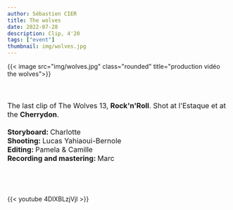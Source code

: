 ```yaml
---
author: Sébastien CIER
title: The wolves
date: 2022-07-28
description: Clip, 4'20
tags: ["event"]
thumbnail: img/wolves.jpg
---
```


{{< image src="img/wolves.jpg" class="rounded" title="production vidéo the wolves">}}

<p style='margin:0cm;font-size:16px;'>&nbsp;</p>
<p style='margin:0cm;font-size:16px;'>&nbsp;</p>
<p style='margin:0cm;font-size:16px;'>The last clip of The Wolves 13, <strong><b>Rock'n'Roll</b></strong>. Shot at l'Estaque et at the <strong><b>Cherrydon</b></strong>.</p>
<p style='margin:0cm;font-size:16px;'>&nbsp;</p>
<p style='margin:0cm;font-size:16px;'><strong>Storyboard: </strong>Charlotte</p>
<p style='margin:0cm;font-size:16px;'><strong>Shooting: </strong>Lucas Yahiaoui-Bernole</p>
<p style='margin:0cm;font-size:16px;'><strong>Editing: </strong>Pamela & Camille</p>
<p style='margin:0cm;font-size:16px;'><strong>Recording and mastering: </strong>Marc</p>
<p style='margin:0cm;font-size:16px;'>&nbsp;</p>
<p style='margin:0cm;font-size:16px;'>&nbsp;</p>
<p style='margin:0cm;font-size:16px;'>&nbsp;</p>

{{< youtube 4DlXBLzjVjI >}}



